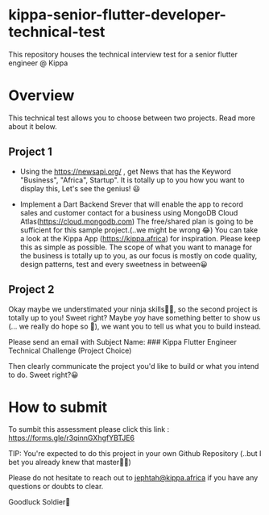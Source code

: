 # kippa-senior-flutter-developer-technical-test
This repository houses the technical interview test for a senior flutter engineer @ Kippa


# Overview

This technical test allows you to choose between two projects. Read more about it below. 


## Project 1

- Using the https://newsapi.org/ , get News that has the Keyword "Business", "Africa", Startup". It is totally up to you how you want to display this, 
  Let's see the genius! 😃

- Implement a Dart Backend Srever that will enable the app to record sales and customer contact for a business using MongoDB Cloud Atlas(https://cloud.mongodb.com)
  The free/shared plan is going to be sufficient for this sample project.(..we might be wrong 😂)
  You can take a look at the Kippa App (https://kippa.africa) for inspiration. Please keep this as simple as possible. 
  The scope of what you want to manage for the business is totally up to you, as our focus is mostly on code quality, design patterns, test and every sweetness in between😀
  
## Project 2

Okay maybe we understimated your ninja skills🥷🏾, so the second project is totally up to you! Sweet right? 
Maybe yoy have something better to show us (... we really do hope so 🙂), we want you to tell us what you to build instead. 

Please send an email with Subject Name: ### Kippa Flutter Engineer Technical Challenge (Project Choice)

Then clearly communicate the project you'd like to build or what you intend to do. Sweet right?😀

  
# How to submit
To sumbit this assessment please click this link : https://forms.gle/r3qinnGXhgfYBTJE6


TIP: You're expected to do this project in  your own Github Repository (..but I bet you already knew that master🥷🏾)

  
  
  Please do not hesitate to reach out to jephtah@kippa.africa if you have any questions or doubts to clear.
  
  Goodluck Soldier🚀

